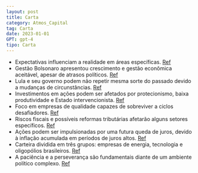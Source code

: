 ```yaml
---
layout: post
title: Carta
category: Atmos_Capital
tag: Carta
date: 2023-01-01
GPT: gpt-4
tipo: Carta
---
```


- Expectativas influenciam a realidade em áreas específicas.
<a href="#" onclick="search_on_pdf('condicionados, sutis por sua natureza, podem perpetrar alterações permanentes. Em determinadas áreas')">Ref</a>
- Gestão Bolsonaro apresentou crescimento e gestão econômica aceitável, apesar de atrasos políticos.
<a href="#" onclick="search_on_pdf('iniciativa privada. O crescimento em 2022 mostrou certo ritmo além das expectativas iniciais, com o ')">Ref</a>
- Lula e seu governo podem não repetir mesma sorte do passado devido a mudanças de circunstâncias. 
<a href="#" onclick="search_on_pdf('para todos. Neste momento, naturalmente se questiona se a visão de um Lula pragmático vem apenas da')">Ref</a>
- Investimentos em ações podem ser afetados por protecionismo, baixa produtividade e Estado intervencionista.
<a href="#" onclick="search_on_pdf('econômico em bases sólidas é capaz de reduzir a pobreza de forma sustentável. Investir em Ações nes')">Ref</a>
- Foco em empresas de qualidade capazes de sobreviver a ciclos desafiadores.
<a href="#" onclick="search_on_pdf('protagonista intervindo na escolha dos setores beneficiados.  Esta agenda deve ser relevante para a')">Ref</a>
- Riscos fiscais e possíveis reformas tributárias afetarão alguns setores específicos.
<a href="#" onclick="search_on_pdf('potenciais. Um cuidado adicional deve ser a interpretação da potencial reforma tributária, assim com')">Ref</a>
- Ações podem ser impulsionadas por uma futura queda de juros, devido à inflação acumulada em períodos de juros altos.
<a href="#" onclick="search_on_pdf('O impacto de uma eventual queda de juros deveria ser significativamente mais alto nas ações em compa')">Ref</a>
- Carteira dividida em três grupos: empresas de energia, tecnologia e oligopólios brasileiros.
<a href="#" onclick="search_on_pdf('de ações brasileiros: Se a porta de saída das ações no Brasil é estreita, a porta de entrada não fic')">Ref</a>
- A paciência e a perseverança são fundamentais diante de um ambiente político complexo.
<a href="#" onclick="search_on_pdf('10 Nesse sentido recomendamos a leitura do livro “Eles não são loucos: Os bastidores da transição pr')">Ref</a>
